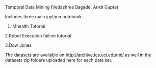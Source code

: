 Temporal Data Mining
(Vedashree Bagade, Ankit Gupta)

Includes three main ipython notebook:

1. Mhealth Tutorial 

2.Robot Execution failure tutorial

3.Dow Jones

The datasets are available on http://archive.ics.uci.edu/ml/
as well in the datasets zip folders uploaded here for each data set.
